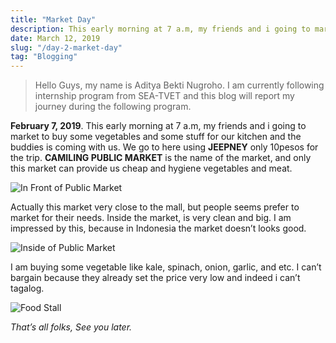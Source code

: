 ```yaml
---
title: "Market Day"
description: This early morning at 7 a.m, my friends and i going to market to buy some vegetables and some stuff for our kitchen and the buddies is coming with us.
date: March 12, 2019
slug: "/day-2-market-day"
tag: "Blogging"
---
```


> Hello Guys, my name is Aditya Bekti Nugroho. I am currently following internship program from SEA-TVET and this blog will report my journey during the following program.

**February 7, 2019**. This early morning at 7 a.m, my friends and i going to market to buy some vegetables and some stuff for our kitchen and the buddies is coming with us. We go to here using **JEEPNEY** only 10pesos for the trip. **CAMILING PUBLIC MARKET** is the name of the market, and only this market can provide us cheap and hygiene vegetables and meat.

![In Front of Public Market](./images/day-2-market/1.jpg)

Actually this market very close to the mall, but people seems prefer to market for their needs. Inside the market, is very clean and big. I am impressed by this, because in Indonesia the market doesn’t looks good.

![Inside of Public Market](./images/day-2-market/2.jpg)

I am buying some vegetable like kale, spinach, onion, garlic, and etc. I can’t bargain because they already set the price very low and indeed i can’t tagalog.

![Food Stall](./images/day-2-market/3.jpg)

*That’s all folks, See you later.*